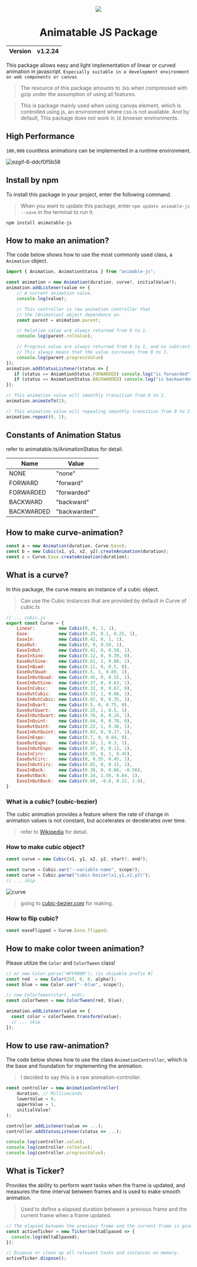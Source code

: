 <div align="center">
    <img src="https://github.com/user-attachments/assets/9910fab8-ea17-4cce-ad58-2d5ccf149bc9">
    <h1 align="center">Animatable JS Package</h1>
    <table>
        <thead>
          <tr>
            <th>Version</th>
            <th>v1.2.24</th>
          </tr>
        </tbody>
    </table>
</div>

This package allows easy and light implementation of linear or curved animation in javascript. `Especially suitable in a development environment on web components or canvas`

> The resource of this package amounts to `3kb` when compressed with gzip under the assumption of using all features.

> This is package mainly used when using canvas element, which is controlled using js, an environment where css is not available.
> And by default, This package does not work in `IE` browser environments.

## High Performance
`100,000` countless animations can be implemented in a runtime environment.

![ezgif-6-ddcf0f5b58](https://github.com/MTtankkeo/js_animatable/assets/122026021/297f5d05-4d30-4ef4-99f3-947350e05d0b)

## Install by npm
To install this package in your project, enter the following command.

> When you want to update this package, enter `npm update animable-js --save` in the terminal to run it.

```
npm install animatable-js
```

## How to make an animation?
The code below shows how to use the most commonly used class, a `Animation` object.

```js
import { Animation, AnimationStatus } from "animable-js";

const animation = new Animation(duration, curve?, initialValue?);
animation.addListener(value => {
    // A current animation value.
    console.log(value);

    // This controller is raw animation controller that
    // the [Animation] object dependence on.
    const parent = animation.parent;

    // Relative value are always returned from 0 to 1.
    console.log(parent.relValue);

    // Progress value are always returned from 0 to 1, and no subtraction.
    // This always means that the value increases from 0 to 1.
    console.log(parent.progressValue)
});
animation.addStatusListener(status => {
   if (status == AniamtionStatus.FORWARDED) console.log("is forwarded");
   if (status == AnimationStatus.BACKWARDED) console.log("is backwarded");
});

// This animation value will smoothly transition from 0 to 1.
animation.animateTo(1);

// This animation value will repeating smoothly transition from 0 to 1.
animation.repeat(0, 1);
```

## Constants of Animation Status
refer to animatable.ts/AnimationStatus for detail.

| Name | Value
| ------ | ------
| NONE | "none"
| FORWARD | "forward"
| FORWARDED | "forwarded"
| BACKWARD | "backward"
| BACKWARDED | "backwarded"

## How to make curve-animation?
```js
const a = new Animation(duration, Curve.Ease);
const b = new Cubic(x1, y1, x2, y2).createAnimation(duration);
const c = Curve.Ease.createAnimation(duration);
```

## What is a curve?
In this package, the curve means an instance of a cubic object.

> Can use the Cubic instances that are provided by default in Curve of cubic.ts

```js
// ... cubic.js
export const Curve = {
    Linear:         new Cubic(0, 0, 1, 1),
    Ease:           new Cubic(0.25, 0.1, 0.25, 1),
    EaseIn:         new Cubic(0.42, 0, 1, 1),
    EaseOut:        new Cubic(0, 0, 0.58, 1),
    EaseInOut:      new Cubic(0.42, 0, 0.58, 1),
    EaseInSine:     new Cubic(0.12, 0, 0.39, 0),
    EaseOutSine:    new Cubic(0.61, 1, 0.88, 1),
    EaseInQuad:     new Cubic(0.11, 0, 0.5, 0),
    EaseOutQuad:    new Cubic(0.5, 1, 0.89, 1),
    EaseInOutQuad:  new Cubic(0.45, 0, 0.55, 1),
    EaseInOutSine:  new Cubic(0.37, 0, 0.63, 1),
    EaseInCubic:    new Cubic(0.32, 0, 0.67, 0),
    EaseOutCubic:   new Cubic(0.33, 1, 0.68, 1),
    EaseInOutCubic: new Cubic(0.65, 0, 0.35, 1),
    EaseInQuart:    new Cubic(0.5, 0, 0.75, 0),
    EaseOutQuart:   new Cubic(0.25, 1, 0.5, 1),
    EaseInOutQuart: new Cubic(0.76, 0, 0.24, 1),
    EaseInQuint:    new Cubic(0.64, 0, 0.78, 0),
    EaseOutQuint:   new Cubic(0.22, 1, 0.36, 1),
    EaseInOutQuint: new Cubic(0.83, 0, 0.17, 1),
    EaseInExpo:     new Cubic(0.7, 0, 0.84, 0),
    EaseOutExpo:    new Cubic(0.16, 1, 0.3, 1),
    EaseInOutExpo:  new Cubic(0.87, 0, 0.13, 1),
    EaseInCirc:     new Cubic(0.55, 0, 1, 0.45),
    EaseOutCirc:    new Cubic(0, 0.55, 0.45, 1),
    EaseInOutCirc:  new Cubic(0.85, 0, 0.15, 1),
    EaseInBack:     new Cubic(0.36, 0, 0.66, -0.56),
    EaseOutBack:    new Cubic(0.34, 1.56, 0.64, 1),
    EaseInOutBack:  new Cubic(0.68, -0.6, 0.32, 1.6),
}
```

### What is a cubic? (cubic-bezier)
The cubic animation provides a feature where the rate of change in animation values is not constant, but accelerates or decelerates over time.

> refer to [Wikipedia](https://en.wikipedia.org/wiki/B%C3%A9zier_curve) for detail.

### How to make cubic object?
```js
const curve = new Cubic(x1, y1, x2, y2, start?, end?);

const curve = Cubic.var("--variable-name", scope?);
const curve = Cubic.parse("cubic-bezier(x1,y1,x2,y2)");
// ... skip
```
![curve](https://github.com/MTtankkeo/js_animatable/assets/122026021/1c22b58c-481f-47f2-a8e4-cc7b03672f86)

> going to [cubic-bezier.com](https://cubic-bezier.com) for making.

### How to flip cubic?
```js
const easeFlipped = Curve.Ease.flipped;
```

## How to make color tween animation?
Please utilize the `Color` and `ColorTween` class!

```js
// or new Color.parse("#FF0000"); (is skipable prefix #)
const red  = new Color(255, 0, 0, alpha?);
const blue = new Color.var("--blue", scope?);

// new ColorTween(start, end);
const colorTween = new ColorTween(red, blue);

animation.addListener(value => {
  const color = colorTween.transform(value);
  // ... skip
});
```

## How to use raw-animation?
The code below shows how to use the class `AnimationController`, which is the base and foundation for implementing the animation.

> I decided to say this is a raw animation-controller.

```js
const controller = new AnimationController(
    duration, // Milliseconds
    lowerValue = 0,
    upperValue = 1,
    initialValue?
);

controller.addListener(value => ...);
controller.addStatusListener(status => ...);

console.log(controller.value);
console.log(controller.relValue);
console.log(controller.progressValue);
```

## What is Ticker?
Provides the ability to perform want tasks when the frame is updated, and measures the time interval between frames and is used to make smooth animation.

> Used to define a elapsed duration between a previous frame and the current frame when a frame updated.

```js
// The elapsed between the previous frame and the current frame is given.
const activeTicker = new Ticker(deltaElpased => {
  console.log(deltaElpased);
});

// Dispose or clean up all relevant tasks and instances on memory.
activeTicker.dispose();
```
